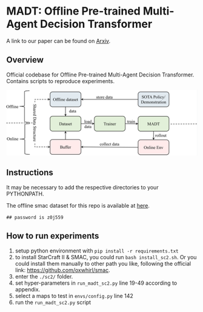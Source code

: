
# MADT: Offline Pre-trained Multi-Agent Decision Transformer

A link to our paper can be found on [Arxiv](https://arxiv.org/abs/2112.02845).

## Overview

Official codebase for Offline Pre-trained Multi-Agent Decision Transformer.
Contains scripts to reproduce experiments.

![image info](./architecture.png)

## Instructions

It may be necessary to add the respective directories to your PYTHONPATH.

The offline smac dataset for this repo is available at [here](https://linghui.cowtransfer.com/s/54a722196db143).
```shell
## password is z0j559
```

## How to run experiments
1. setup python environment with `pip install -r requirements.txt`
2. to install StarCraft II & SMAC, you could run `bash install_sc2.sh`. Or you could install them manually to other path you like, following the official link: https://github.com/oxwhirl/smac.
2. enter the `./sc2/` folder.
3. set hyper-parameters in `run_madt_sc2.py` line 19-49 according to appendix.
4. select a maps to test in `envs/config.py` line 142
5. run the `run_madt_sc2.py` script

